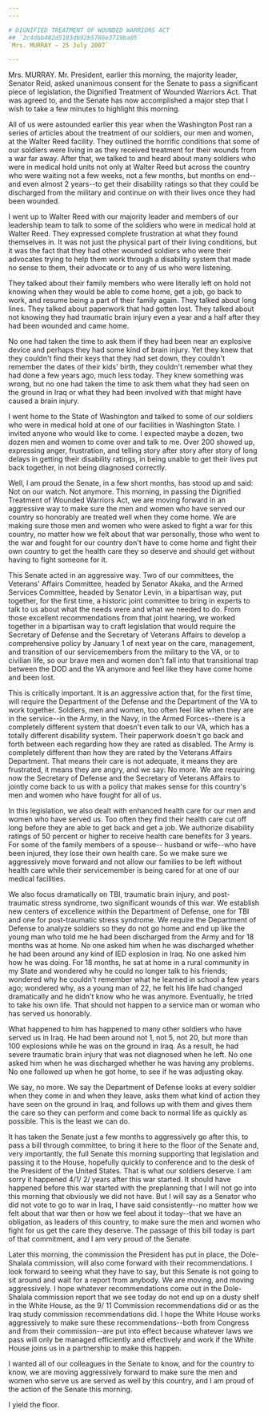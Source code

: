 ```yaml
---
---

# DIGNIFIED TREATMENT OF WOUNDED WARRIORS ACT
## `2c4dbb482d5183db92b5786e3719ba05`
`Mrs. MURRAY — 25 July 2007`

---
```



Mrs. MURRAY. Mr. President, earlier this morning, the majority 
leader, Senator Reid, asked unanimous consent for the Senate to pass a 
significant piece of legislation, the Dignified Treatment of Wounded 
Warriors Act. That was agreed to, and the Senate has now accomplished a 
major step that I wish to take a few minutes to highlight this morning.

All of us were astounded earlier this year when the Washington Post 
ran a series of articles about the treatment of our soldiers, our men 
and women, at the Walter Reed facility. They outlined the horrific 
conditions that some of our soldiers were living in as they received 
treatment for their wounds from a war far away. After that, we talked 
to and heard about many soldiers who were in medical hold units not 
only at Walter Reed but across the country who were waiting not a few 
weeks, not a few months, but months on end--and even almost 2 years--to 
get their disability ratings so that they could be discharged from the 
military and continue on with their lives once they had been wounded.

I went up to Walter Reed with our majority leader and members of our 
leadership team to talk to some of the soldiers who were in medical 
hold at Walter Reed. They expressed complete frustration at what they 
found themselves in. It was not just the physical part of their living 
conditions, but it was the fact that they had other wounded soldiers 
who were their advocates trying to help them work through a disability 
system that made no sense to them, their advocate or to any of us who 
were listening.

They talked about their family members who were literally left on 
hold not knowing when they would be able to come home, get a job, go 
back to work, and resume being a part of their family again. They 
talked about long lines. They talked about paperwork that had gotten 
lost. They talked about not knowing they had traumatic brain injury 
even a year and a half after they had been wounded and came home.

No one had taken the time to ask them if they had been near an 
explosive device and perhaps they had some kind of brain injury. Yet 
they knew that they couldn't find their keys that they had set down, 
they couldn't remember the dates of their kids' birth, they couldn't 
remember what they had done a few years ago, much less today. They knew 
something was wrong, but no one had taken the time to ask them what 
they had seen on the ground in Iraq or what they had been involved with 
that might have caused a brain injury.



I went home to the State of Washington and talked to some of our 
soldiers who were in medical hold at one of our facilities in 
Washington State. I invited anyone who would like to come. I expected 
maybe a dozen, two dozen men and women to come over and talk to me. 
Over 200 showed up, expressing anger, frustration, and telling story 
after story after story of long delays in getting their disability 
ratings, in being unable to get their lives put back together, in not 
being diagnosed correctly.

Well, I am proud the Senate, in a few short months, has stood up and 
said: Not on our watch. Not anymore. This morning, in passing the 
Dignified Treatment of Wounded Warriors Act, we are moving forward in 
an aggressive way to make sure the men and women who have served our 
country so honorably are treated well when they come home. We are 
making sure those men and women who were asked to fight a war for this 
country, no matter how we felt about that war personally, those who 
went to the war and fought for our country don't have to come home and 
fight their own country to get the health care they so deserve and 
should get without having to fight someone for it.

This Senate acted in an aggressive way. Two of our committees, the 
Veterans' Affairs Committee, headed by Senator Akaka, and the Armed 
Services Committee, headed by Senator Levin, in a bipartisan way, put 
together, for the first time, a historic joint committee to bring in 
experts to talk to us about what the needs were and what we needed to 
do. From those excellent recommendations from that joint hearing, we 
worked together in a bipartisan way to craft legislation that would 
require the Secretary of Defense and the Secretary of Veterans Affairs 
to develop a comprehensive policy by January 1 of next year on the 
care, management, and transition of our servicemembers from the 
military to the VA, or to civilian life, so our brave men and women 
don't fall into that transitional trap between the DOD and the VA 
anymore and feel like they have come home and been lost.

This is critically important. It is an aggressive action that, for 
the first time, will require the Department of the Defense and the 
Department of the VA to work together. Soldiers, men and women, too 
often feel like when they are in the service--in the Army, in the Navy, 
in the Armed Forces--there is a completely different system that 
doesn't even talk to our VA, which has a totally different disability 
system. Their paperwork doesn't go back and forth between each 
regarding how they are rated as disabled. The Army is completely 
different than how they are rated by the Veterans Affairs Department. 
That means their care is not adequate, it means they are frustrated, it 
means they are angry, and we say: No more. We are requiring now the 
Secretary of Defense and the Secretary of Veterans Affairs to jointly 
come back to us with a policy that makes sense for this country's men 
and women who have fought for all of us.

In this legislation, we also dealt with enhanced health care for our 
men and women who have served us. Too often they find their health care 
cut off long before they are able to get back and get a job. We 
authorize disability ratings of 50 percent or higher to receive health 
care benefits for 3 years. For some of the family members of a spouse--
husband or wife--who have been injured, they lose their own health 
care. So we make sure we aggressively move forward and not allow our 
families to be left without health care while their servicemember is 
being cared for at one of our medical facilities.

We also focus dramatically on TBI, traumatic brain injury, and post-
traumatic stress syndrome, two significant wounds of this war. We 
establish new centers of excellence within the Department of Defense, 
one for TBI and one for post-traumatic stress syndrome. We require the 
Department of Defense to analyze soldiers so they do not go home and 
end up like the young man who told me he had been discharged from the 
Army and for 18 months was at home. No one asked him when he was 
discharged whether he had been around any kind of IED explosion in 
Iraq. No one asked him how he was doing. For 18 months, he sat at home 
in a rural community in my State and wondered why he could no longer 
talk to his friends; wondered why he couldn't remember what he learned 
in school a few years ago; wondered why, as a young man of 22, he felt 
his life had changed dramatically and he didn't know who he was 
anymore. Eventually, he tried to take his own life. That should not 
happen to a service man or woman who has served us honorably.


What happened to him has happened to many other soldiers who have 
served us in Iraq. He had been around not 1, not 5, not 20, but more 
than 100 explosions while he was on the ground in Iraq. As a result, he 
had severe traumatic brain injury that was not diagnosed when he left. 
No one asked him when he was discharged whether he was having any 
problems. No one followed up when he got home, to see if he was 
adjusting okay.

We say, no more. We say the Department of Defense looks at every 
soldier when they come in and when they leave, asks them what kind of 
action they have seen on the ground in Iraq, and follows up with them 
and gives them the care so they can perform and come back to normal 
life as quickly as possible. This is the least we can do.

It has taken the Senate just a few months to aggressively go after 
this, to pass a bill through committee, to bring it here to the floor 
of the Senate and, very importantly, the full Senate this morning 
supporting that legislation and passing it to the House, hopefully 
quickly to conference and to the desk of the President of the United 
States. That is what our soldiers deserve. I am sorry it happened 4/1/
2/ years after this war started. It should have happened before this 
war started with the preplanning that I will not go into this morning 
that obviously we did not have. But I will say as a Senator who did not 
vote to go to war in Iraq, I have said consistently--no matter how we 
felt about that war then or how we feel about it today--that we have an 
obligation, as leaders of this country, to make sure the men and women 
who fight for us get the care they deserve. The passage of this bill 
today is part of that commitment, and I am very proud of the Senate.

Later this morning, the commission the President has put in place, 
the Dole-Shalala commission, will also come forward with their 
recommendations. I look forward to seeing what they have to say, but 
this Senate is not going to sit around and wait for a report from 
anybody. We are moving, and moving aggressively. I hope whatever 
recommendations come out in the Dole-Shalala commission report that we 
see today do not end up on a dusty shelf in the White House, as the 9/
11 Commission recommendations did or as the Iraq study commission 
recommendations did. I hope the White House works aggressively to make 
sure these recommendations--both from Congress and from their 
commission--are put into effect because whatever laws we pass will only 
be managed efficiently and effectively and work if the White House 
joins us in a partnership to make this happen.

I wanted all of our colleagues in the Senate to know, and for the 
country to know, we are moving aggressively forward to make sure the 
men and women who serve us are served as well by this country, and I am 
proud of the action of the Senate this morning.

I yield the floor.